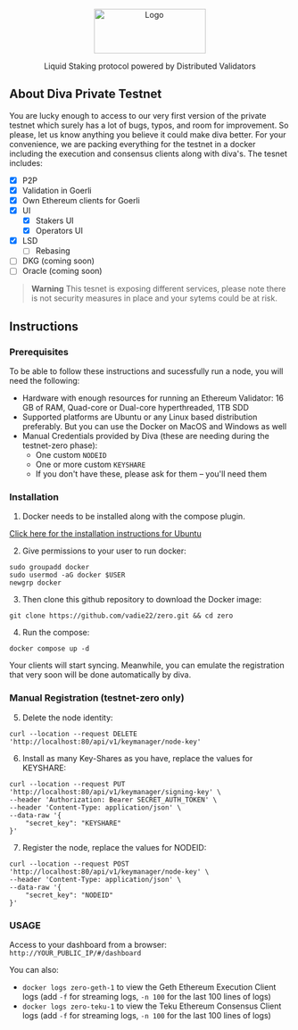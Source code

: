 <!-- PROJECT LOGO -->
<br />
<div align="center">
  <a href="#">
    <img src="https://www.divalabs.org/logoFull.svg" alt="Logo" width="200" height="80">
  </a>
  <p align="center">
    Liquid Staking protocol powered by Distributed Validators
    <br />
  </p>
</div>

<!-- ABOUT THE PROJECT -->
## About Diva Private Testnet
You are lucky enough to access to our very first version of the private testnet which surely has a lot of bugs, typos, and room for improvement. So please, let us know anything you believe it could make diva better. 
For your convenience, we are packing everything for the testnet in a docker including the execution and consensus clients along with diva's. The tesnet includes:

- [x] P2P
- [x] Validation in Goerli
- [x] Own Ethereum clients for Goerli
- [x] UI
    - [x] Stakers UI
    - [x] Operators UI
- [x] LSD
    - [ ] Rebasing
- [ ] DKG (coming soon)
- [ ] Oracle (coming soon)

> **Warning**
> This tesnet is exposing different services, please note there is not security measures in place and your sytems could be at risk.

## Instructions
### Prerequisites
To be able to follow these instructions and sucessfully run a node, you will need the following:

- Hardware with enough resources for running an Ethereum Validator: 16 GB of RAM, Quad-core or Dual-core hyperthreaded, 1TB SDD
- Supported platforms are Ubuntu or any Linux based distribution preferably. But you can use the Docker on MacOS and Windows as well
- Manual Credentials provided by Diva (these are needing during the testnet-zero phase):
  - One custom ``NODEID``
  - One or more custom ``KEYSHARE``
  - If you don't have these, please ask for them – you'll need them


### Installation

  1. Docker needs to be installed along with the compose plugin.
   
  [Click here for the installation instructions for Ubuntu](https://docs.docker.com/engine/install/ubuntu/#install-using-the-repository)
  
  2. Give permissions to your user to run docker:
```
sudo groupadd docker
sudo usermod -aG docker $USER
newgrp docker
```

3. Then clone this github repository to download the Docker image:
  ```
  git clone https://github.com/vadie22/zero.git && cd zero
  ```

4. Run the compose:
```
docker compose up -d
```

Your clients will start syncing. Meanwhile, you can emulate the registration that very soon will be done automatically by diva.

### Manual Registration (testnet-zero only)


5. Delete the node identity:
```
curl --location --request DELETE 'http://localhost:80/api/v1/keymanager/node-key'
```
6. Install as many Key-Shares as you have, replace the values for KEYSHARE:
```
curl --location --request PUT 'http://localhost:80/api/v1/keymanager/signing-key' \
--header 'Authorization: Bearer SECRET_AUTH_TOKEN' \
--header 'Content-Type: application/json' \
--data-raw '{
    "secret_key": "KEYSHARE"
}'
```
7. Register the node, replace the values for NODEID:

```
curl --location --request POST 'http://localhost:80/api/v1/keymanager/node-key' \
--header 'Content-Type: application/json' \
--data-raw '{
    "secret_key": "NODEID"
}'
```

### USAGE

Access to your dashboard from a browser: ``http://YOUR_PUBLIC_IP/#/dashboard``

You can also:

- ``docker logs zero-geth-1`` to view the Geth Ethereum Execution Client logs (add ``-f`` for streaming logs, ``-n 100`` for the last 100 lines of logs)
- ``docker logs zero-teku-1`` to view the Teku Ethereum Consensus Client logs (add ``-f`` for streaming logs, ``-n 100`` for the last 100 lines of logs)
